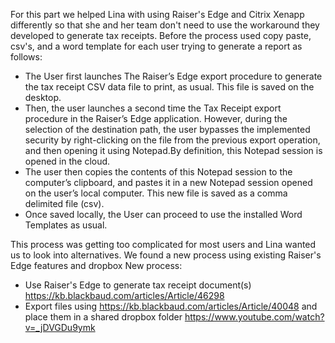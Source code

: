 For this part we helped Lina with using Raiser's Edge and Citrix Xenapp differently so that she and her team don't need to use the workaround they developed to generate tax receipts. Before the process used copy paste, csv's, and a word template for each user trying to generate a report as follows:  
- The User first launches The Raiser’s Edge export procedure to generate the tax receipt CSV data file to print, as usual. This file is saved on the desktop.  
- Then, the user launches a second time the Tax Receipt export procedure in the Raiser’s Edge application. However, during the selection of the destination path, the user bypasses the implemented security by right-clicking on the file from the previous export operation, and then opening it using Notepad.By definition, this Notepad session is opened in the cloud.  
- The user then copies the contents of this Notepad session to the computer’s clipboard, and pastes it in a new Notepad session opened on the user’s local computer. This new file is saved as a comma delimited file (csv).  
- Once saved locally, the User can proceed to use the installed Word Templates as usual.

This process was getting too complicated for most users and Lina wanted us to look into alternatives. We found a new process using existing Raiser's Edge features and dropbox
New process:  
- Use Raiser's Edge to generate tax receipt document(s) https://kb.blackbaud.com/articles/Article/46298
- Export files using https://kb.blackbaud.com/articles/Article/40048 and place them in a shared dropbox folder https://www.youtube.com/watch?v=_jDVGDu9ymk
